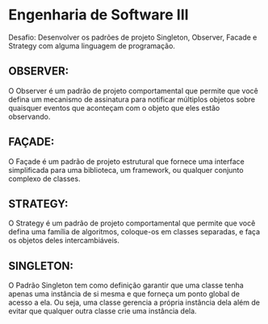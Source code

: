 # Engenharia de Software III
Desafio: Desenvolver os padrões de projeto Singleton, Observer, Facade e Strategy com alguma linguagem de programação.

## OBSERVER:
O Observer é um padrão de projeto comportamental que permite que você defina um mecanismo de assinatura para notificar múltiplos objetos sobre quaisquer eventos que aconteçam com o objeto que eles estão observando.

## FAÇADE:
O Façade é um padrão de projeto estrutural que fornece uma interface simplificada para uma biblioteca, um framework, ou qualquer conjunto complexo de classes.

## STRATEGY:
O Strategy é um padrão de projeto comportamental que permite que você defina uma família de algoritmos, coloque-os em classes separadas, e faça os objetos deles intercambiáveis.

## SINGLETON:
O Padrão Singleton tem como definição garantir que uma classe tenha apenas uma instância de si mesma e que forneça um ponto global de acesso a ela. Ou seja, uma classe gerencia a própria instância dela além de evitar que qualquer outra classe crie uma instância dela.

